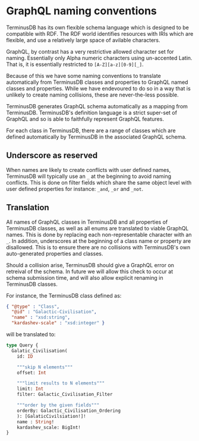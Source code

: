 # GraphQL naming conventions

TerminusDB has its own flexible schema language which is designed to
be compatible with RDF. The RDF world identifies resources with IRIs
which are flexible, and use a relatively large space of avilable
characters.

GraphQL, by contrast has a very restrictive allowed character set for
naming. Essentially only Alpha numeric characters using un-accented
Latin. That is, it is essentially restricted to `[A-Z][a-z][0-9][_]`.

Because of this we have some naming conventions to translate
automatically from TerminusDB classes and properties to GraphQL named
classes and properties. While we have endevoured to do so in a way
that is unlikely to create naming collisions, these are never-the-less
possible.

TerminusDB generates GraphQL schema automatically as a mapping from TerminusDB. TerminusDB's definition
language is a strict super-set of GraphQL and so is able to faithfully
represent GraphQL features.

For each class in TerminusDB, there are a range of classes which are
defined automatically by TerminusDB in the associated GraphQL schema.

## Underscore as reserved

When names are likely to create conflicts with user defined names,
TerminusDB will typically use an `_` at the beginning to avoid naming
conflicts. This is done on filter fields which share the same object
level with user defined properties for instance: `_and`, `_or` and
`_not`.

## Translation

All names of GraphQL classes in TerminusDB and all properties of
TerminusDB classes, as well as all enums are translated to viable
GraphQL names. This is done by replacing each non-representable
character with an `_`.  In addition, underscores at the beginning of a
class name or property are disallowed. This is to ensure there are no
collisions with TerminusDB's own auto-generated properties and
classes.

Should a collision arise, TerminusDB should give a GraphQL error on
retreival of the schema.  In future we will allow this check to occur
at schema submission time, and will also allow explicit renaming in
TerminusDB classes.

For instance, the TerminusDB class defined as:

```json
{ "@type" : "Class",
  "@id" : "Galactic-Civilisation",
  "name" : "xsd:string",
  "kardashev-scale" : "xsd:integer" }
```

will be translated to:

```graphql
type Query {
  Galatic_Civilisation(
    id: ID

    """skip N elements"""
    offset: Int

    """limit results to N elements"""
    limit: Int
    filter: Galactic_Civilisation_Filter

    """order by the given fields"""
    orderBy: Galactic_Civilisation_Ordering
    ): [GalaticCivilsiation!]!
    name : String!
    kardashev_scale: BigInt!
}
```
